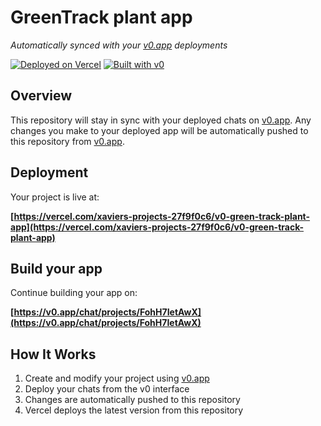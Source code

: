 # GreenTrack plant app

*Automatically synced with your [v0.app](https://v0.app) deployments*

[![Deployed on Vercel](https://img.shields.io/badge/Deployed%20on-Vercel-black?style=for-the-badge&logo=vercel)](https://vercel.com/xaviers-projects-27f9f0c6/v0-green-track-plant-app)
[![Built with v0](https://img.shields.io/badge/Built%20with-v0.app-black?style=for-the-badge)](https://v0.app/chat/projects/FohH7IetAwX)

## Overview

This repository will stay in sync with your deployed chats on [v0.app](https://v0.app).
Any changes you make to your deployed app will be automatically pushed to this repository from [v0.app](https://v0.app).

## Deployment

Your project is live at:

**[https://vercel.com/xaviers-projects-27f9f0c6/v0-green-track-plant-app](https://vercel.com/xaviers-projects-27f9f0c6/v0-green-track-plant-app)**

## Build your app

Continue building your app on:

**[https://v0.app/chat/projects/FohH7IetAwX](https://v0.app/chat/projects/FohH7IetAwX)**

## How It Works

1. Create and modify your project using [v0.app](https://v0.app)
2. Deploy your chats from the v0 interface
3. Changes are automatically pushed to this repository
4. Vercel deploys the latest version from this repository
